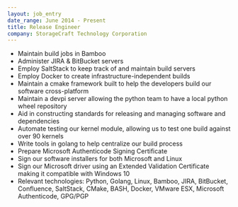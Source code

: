 ```yaml
---
layout: job_entry
date_range: June 2014 - Present
title: Release Engineer
company: StorageCraft Technology Corporation
---
```

* Maintain build jobs in Bamboo
* Administer JIRA & BitBucket servers
* Employ SaltStack to keep track of and maintain build servers
* Employ Docker to create infrastructure-independent builds
* Maintain a cmake framework built to help the developers build our software cross-platform
* Maintain a devpi server allowing the python team to have a local python wheel repository
* Aid in constructing standards for releasing and managing software and dependencies
* Automate testing our kernel module, allowing us to test one build against over 90 kernels
* Write tools in golang to help centralize our build process
* Prepare Microsoft Authenticode Signing Certificate
* Sign our software installers for both Microsoft and Linux
* Sign our Microsoft driver using an Extended Validation Certificate making it compatible with Windows 10
* Relevant technologies: Python, Golang, Linux, Bamboo, JIRA, BitBucket, Confluence, SaltStack, CMake, BASH, Docker, VMware ESX, Microsoft Authenticode, GPG/PGP
